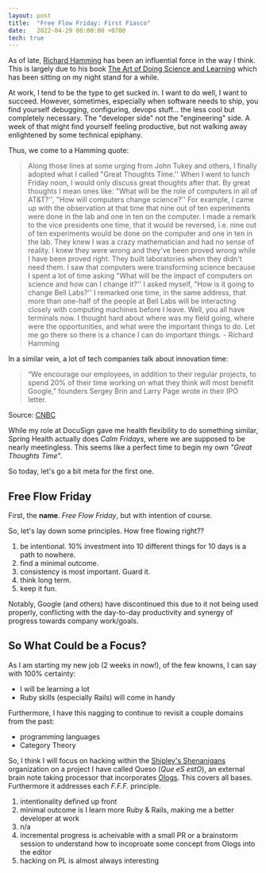 ```yaml
---
layout: post  
title:  "Free Flow Friday: First Fiasco"
date:   2022-04-29 00:00:00 +0700   
tech: true
---
```


As of late, [Richard Hamming](https://en.wikipedia.org/wiki/Richard_Hamming) has been an influential force in the way I think. This is largely due to his book [The Art of Doing Science and Learning](https://en.wikipedia.org/wiki/The_Art_of_Doing_Science_and_Engineering) which has been sitting on my night stand for a while. 

At work, I tend to be the type to get sucked in. I want to do well, I want to succeed. However, sometimes, especially when software needs to ship, you find yourself debugging, configuring, devops stuff... the less cool but completely necessary. The "developer side" not the "engineering" side. A week of that might find yourself feeling productive, but not walking away enlightened by some technical epiphany.

Thus, we come to a Hamming quote:

> Along those lines at some urging from John Tukey and others, I finally adopted what I called "Great Thoughts Time.'' When I went to lunch Friday noon, I would only discuss great thoughts after that. By great thoughts I mean ones like: "What will be the role of computers in all of AT&T?'', "How will computers change science?'' For example, I came up with the observation at that time that nine out of ten experiments were done in the lab and one in ten on the computer. I made a remark to the vice presidents one time, that it would be reversed, i.e. nine out of ten experiments would be done on the computer and one in ten in the lab. They knew I was a crazy mathematician and had no sense of reality. I knew they were wrong and they've been proved wrong while I have been proved right. They built laboratories when they didn't need them. I saw that computers were transforming science because I spent a lot of time asking "What will be the impact of computers on science and how can I change it?'' I asked myself, "How is it going to change Bell Labs?'' I remarked one time, in the same address, that more than one-half of the people at Bell Labs will be interacting closely with computing machines before I leave. Well, you all have terminals now. I thought hard about where was my field going, where were the opportunities, and what were the important things to do. Let me go there so there is a chance I can do important things. - Richard Hamming

In a similar vein, a lot of tech companies talk about innovation time:

> “We encourage our employees, in addition to their regular projects, to spend 20% of their time working on what they think will most benefit Google,” founders Sergey Brin and Larry Page wrote in their IPO letter.

Source: [CNBC](https://www.cnbc.com/2021/12/16/google-20-percent-rule-shows-exactly-how-much-time-you-should-spend-learning-new-skills.html#:~:text=Enter%3A%20Google's%20%E2%80%9C20%25%20time,wrote%20in%20their%20IPO%20letter.)

While my role at DocuSign gave me health flexibility to do something similar, Spring Health actually does *Calm Fridays*, where we are supposed to be nearly meetingless. This seems like a perfect time to begin my own *"Great Thoughts Time*".

So today, let's go a bit meta for the first one. 

## Free Flow Friday

First, the **name**. *Free Flow Friday*, but with intention of course.

So, let's lay down some principles. How free flowing right??

1. be intentional. 10% investment into 10 different things for 10 days is a path to nowhere.
2. find a minimal outcome.
3. consistency is most important. Guard it.
4. think long term.
5. keep it fun.

Notably, Google (and others) have discontinued this due to it not being used properly, conflicting with the day-to-day productivity and synergy of progress towards company work/goals.

## So What Could be a Focus?

As I am starting my new job (2 weeks in now!), of the few knowns, I can say with 100% certainty:

* I will be learning a lot
* Ruby skills (especially Rails) will come in handy

Furthermore, I have this nagging to continue to revisit a couple domains from the past:

* programming languages
* Category Theory

So, I think I will focus on hacking within the [Shipley's Shenanigans](https://github.com/shipleys-shenanigans) organization on a project I have called Queso (*Que eS estO*), an external brain note taking processor that incorporates [Ologs](https://math.mit.edu/~dspivak/informatics/olog.pdf). This covers all bases. Furthermore it addresses each *F.F.F.* principle.

1. intentionality defined up front
2. minimal outcome is I learn more Ruby & Rails, making me a better developer at work
3. n/a
4. incremental progress is acheivable with a small PR or a brainstorm session to understand how to incoproate some concept from Ologs into the editor
5. hacking on PL is almost always interesting


